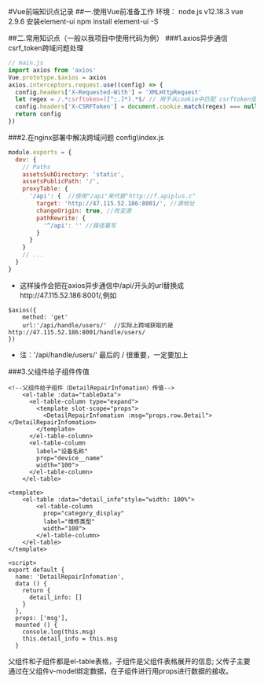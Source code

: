#Vue前端知识点记录
##一.使用Vue前准备工作
环境： 
node.js v12.18.3
vue 2.9.6
安装element-ui
npm install element-ui -S

##二.常用知识点（一般以我项目中使用代码为例）
###1.axios异步通信 csrf_token跨域问题处理
```js
// main.js
import axios from 'axios'
Vue.prototype.$axios = axios
axios.interceptors.request.use((config) => {
  config.headers['X-Requested-With'] = 'XMLHttpRequest'
  let regex = /.*csrftoken=([^;.]*).*$/ // 用于从cookie中匹配 csrftoken值
  config.headers['X-CSRFToken'] = document.cookie.match(regex) === null ? null : document.cookie.match(regex)[1]
  return config
})
```
###2.在nginx部署中解决跨域问题
config\index.js
```js
module.exports = {
  dev: {
    // Paths
    assetsSubDirectory: 'static',
    assetsPublicPath: '/',
    proxyTable: {
      '/api': {  //使用"/api"来代替"http://f.apiplus.c"
        target: 'http://47.115.52.186:8001/', //源地址
        changeOrigin: true, //改变源
        pathRewrite: {
          '^/api': '' //路径重写
        }
      }
    }
    // ...
  }
}
```
- 这样操作会把在axios异步通信中/api/开头的url替换成http://47.115.52.186:8001/,例如
```
$axios({
    method: 'get'
    url:'/api/handle/users/'  //实际上跨域获取的是http://47.115.52.186:8001/handle/users/
})
```
- 注：'/api/handle/users/'  最后的  /   很重要，一定要加上

###3.父组件给子组件传值
```vue（DeviceRepairManage）
<!--父组件给子组件（DetailRepairInfomation）传值-->
    <el-table :data="tableData">
      <el-table-column type="expand">
        <template slot-scope="props">
          <DetailRepairInfomation :msg="props.row.Detail"></DetailRepairInfomation>
        </template>
      </el-table-column>
      <el-table-column
        label="设备名称"
        prop="device__name"
        width="100">
      </el-table-column>
    </el-table>
```
```vue(DetailRepairInfomation)
<template>
    <el-table :data="detail_info"style="width: 100%">
        <el-table-column
          prop="category_display"
          label="维修类型"
          width="100">
        </el-table-column>
    </el-table>
</template>

<script>
export default {
  name: 'DetailRepairInfomation',
  data () {
    return {
      detail_info: []
    }
  },
  props: ['msg'],
  mounted () {
    console.log(this.msg)
    this.detail_info = this.msg
  }
```
父组件和子组件都是el-table表格，子组件是父组件表格展开的信息;
父传子主要通过在父组件v-model绑定数据，在子组件进行用props进行数据的接收。